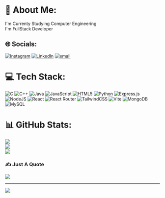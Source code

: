 # 💫 About Me:
I'm Currenty Studying Computer Engineering <br>I'm FullStack Developer


## 🌐 Socials:
[![Instagram](https://img.shields.io/badge/Instagram-%23E4405F.svg?logo=Instagram&logoColor=white)](https://instagram.com/akshitsutharr) [![LinkedIn](https://img.shields.io/badge/LinkedIn-%230077B5.svg?logo=linkedin&logoColor=white)](https://linkedin.com/in/akshit-suthar-312407314) [![email](https://img.shields.io/badge/Email-D14836?logo=gmail&logoColor=white)](mailto:itsmeakshit.005@gmail.com) 

# 💻 Tech Stack:
![C](https://img.shields.io/badge/c-%2300599C.svg?style=for-the-badge&logo=c&logoColor=white) ![C++](https://img.shields.io/badge/c++-%2300599C.svg?style=for-the-badge&logo=c%2B%2B&logoColor=white) ![Java](https://img.shields.io/badge/java-%23ED8B00.svg?style=for-the-badge&logo=openjdk&logoColor=white) ![JavaScript](https://img.shields.io/badge/javascript-%23323330.svg?style=for-the-badge&logo=javascript&logoColor=%23F7DF1E) ![HTML5](https://img.shields.io/badge/html5-%23E34F26.svg?style=for-the-badge&logo=html5&logoColor=white) ![Python](https://img.shields.io/badge/python-3670A0?style=for-the-badge&logo=python&logoColor=ffdd54) ![Express.js](https://img.shields.io/badge/express.js-%23404d59.svg?style=for-the-badge&logo=express&logoColor=%2361DAFB) ![NodeJS](https://img.shields.io/badge/node.js-6DA55F?style=for-the-badge&logo=node.js&logoColor=white) ![React](https://img.shields.io/badge/react-%2320232a.svg?style=for-the-badge&logo=react&logoColor=%2361DAFB) ![React Router](https://img.shields.io/badge/React_Router-CA4245?style=for-the-badge&logo=react-router&logoColor=white) ![TailwindCSS](https://img.shields.io/badge/tailwindcss-%2338B2AC.svg?style=for-the-badge&logo=tailwind-css&logoColor=white) ![Vite](https://img.shields.io/badge/vite-%23646CFF.svg?style=for-the-badge&logo=vite&logoColor=white) ![MongoDB](https://img.shields.io/badge/MongoDB-%234ea94b.svg?style=for-the-badge&logo=mongodb&logoColor=white) ![MySQL](https://img.shields.io/badge/mysql-4479A1.svg?style=for-the-badge&logo=mysql&logoColor=white)
# 📊 GitHub Stats:
![](https://github-readme-stats.vercel.app/api?username=akshitsutharr&theme=dark&hide_border=false&include_all_commits=false&count_private=false)<br/>
![](https://nirzak-streak-stats.vercel.app/?user=akshitsutharr&theme=dark&hide_border=false)<br/>
![](https://github-readme-stats.vercel.app/api/top-langs/?username=akshitsutharr&theme=dark&hide_border=false&include_all_commits=false&count_private=false&layout=compact)


### ✍️ Just A Quote
![](https://quotes-github-readme.vercel.app/api?type=horizontal&theme=radical)

---
[![](https://visitcount.itsvg.in/api?id=akshitsutharr&icon=0&color=0)](https://visitcount.itsvg.in)

<!-- Proudly created with GPRM ( https://gprm.itsvg.in ) -->
